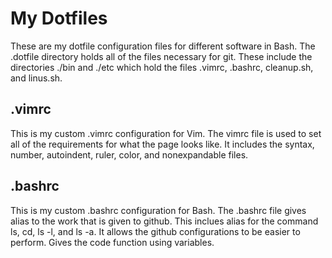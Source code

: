 # My Dotfiles
These are my dotfile configuration files for different software in Bash. The .dotfile directory holds all of the files necessary for git. These include the directories ./bin and ./etc which hold the files .vimrc, .bashrc, cleanup.sh, and linus.sh.
## .vimrc
This is my custom .vimrc configuration for Vim. The vimrc file is used to set all of the requirements for what the page looks like. It includes the syntax, number, autoindent, ruler, color, and nonexpandable files.
## .bashrc
This is my custom .bashrc configuration for Bash. The .bashrc file gives alias to the work that is given to github. This inclues alias for the command ls, cd, ls -l, and ls -a. It allows the github configurations to be easier to perform. Gives the code function using variables.
